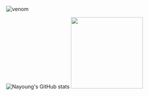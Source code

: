 ![venom](https://capsule-render.vercel.app/api?type=venom&height=200&text=Young061023&fontSize=70&color=0:8871e5,100:b678c4&stroke=b678c4)


![Nayoung's GitHub stats](https://github-readme-stats.vercel.app/api?username=young061023&show_icons=true&theme=buefy)
<img src="https://github-readme-stats.vercel.app/api/top-langs/?username=young061023&layout=compact&theme=buefy" style="height:195px"/>
